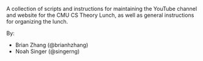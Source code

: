 A collection of scripts and instructions for maintaining the YouTube channel and website for the CMU CS Theory Lunch, as well as general instructions for organizing the lunch.

By:
- Brian Zhang (@brianhzhang)
- Noah Singer (@singerng)
